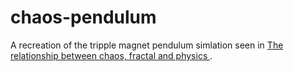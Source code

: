 # chaos-pendulum

A recreation of the tripple magnet pendulum simlation seen in [The relationship between chaos, fractal and physics
](https://www.youtube.com/watch?v=C5Jkgvw-Z6E&ab_channel=HiroShimoyama).
